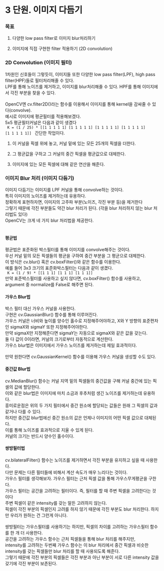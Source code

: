 # 3 단원. 이미지 다듬기

### 목표

1. 다양한 low pass filter로 이미지 blur처리하기

2. 이미지에 직접 구현한 filter 적용하기 (2D convolution)

### 2D Convolution (이미지 필터)

1차원인 신호들이 그렇듯이, 이미지들 또한 다양한 low pass filter(LPF), high pass filter(HPF)들로 필터처리해줄 수 있다.<br>
LPF를 통해 노이즈를 제거하고, 이미지를 blur처리해줄 수 있다. HPF를 통해 이미지에서 각진 부분을 찾을 수 있다.<br><br>
OpenCV엔 cv.filter2D()라는 함수를 이용해서 이미지를 통해 kernel을 감싸줄 수 있다(convolve).<br>
예시로 이미지에 평균필터를 적용해보겠다.<br>
5x5 평균필터커널은 다음과 같이 생겼다<br>
<code>
K = (1 / 25) * [[1 1 1 1 1]
                [1 1 1 1 1]
                [1 1 1 1 1]
                [1 1 1 1 1]
                [1 1 1 1 1]]
</code>
간단한 작업이다.<br>

1. 이 커널을 픽셀 위에 놓고, 커널 밑에 있는 모든 25개의 픽셀을 더한다.

2. 그 평균값을 구하고 그 커널의 중간 픽셀을 평균값으로 대체한다.

3. 이미지에 있는 모든 픽셀에 대해 같은 연산을 해준다.

### 이미지 Blur 처리 (이미지 다듬기)

이미지 다듬기는 이미지를 LPF 커널을 통해 convolve하는 것이다.<br>
특히 이미지의 노이즈를 제거하는데 유용하다.<br>
정확하게 표현하자면, 이미지의 고주파 부분(노이즈, 각진 부분 등)을 제거한다<br>
그렇기 때문에 각진 부분들도 약간 blur 처리가 된다. (각을 blur 처리하지 않는 blur 처리법도 있다)<br>
OpenCV는 크게 네 가지 blur 처리법을 제공한다.<br><br>

#### 평균법

평균법은 표준화된 박스필터를 통해 이미지를 convolve해주는 것이다.<br>
우선 커널 밑의 모든 픽셀들의 평균을 구하여 중간 부분을 그 평균으로 대체한다.<br>
이 방식은 cv.blur() 혹은 cv.boxFilter()와 같은 함수를 이용한다.<br>
예를 들어 3x3 크기의 표준화박스필터는 다음과 같이 생겼다.<br>
<code>
K = (1 / 9) * [[1 1 1]
               [1 1 1]
               [1 1 1]]
</code><br>
만약  표준박스필터를 사용하고 싶지 않다면, cv.boxFilter() 함수를 사용하고, argument 중 normalize를 False로 해주면 된다.


#### 가우스 Blur법

박스 필터 대신 가우스 커널을 사용한다.<br>
구현은 cv.GaussianBlur() 함수를 통해 이루어진다.<br>
가우스 커널은 너비와 높이를 양수인 홀수로 지정해주어야하고, X와 Y 방향의 표준편차인 sigmaX와 sigmaY 또한 지정해주어야한다.<br>
만약 sigmaX만 지정해준다면 sigmaY는 자동으로 sigmaX와 같은 값을 갖는다.<br>
둘 다 값이 0이라면, 커널의 크기로부터 자동적으로 계산한다.<br>
가우스 blur법은 이미지에서 가우스 노이즈를 제거하는데 제일 효과적이다.<br><br>
만약 원한다면 cv.GaussianKernel() 함수를 이용해 가우스 커널을 생성할 수도 있다.

#### 중간값 Blur법

cv.MedianBlur() 함수는 커널 지역 밑의 픽셀들의 중간값을 구해 커널 중간에 있는 픽셀의 값에 할당한다.<br>
이와 같은 blur법은 이미지에 마치 소금과 후추처럼 생긴 노이즈를 제거하는데 유용하다.<br>
흥미로운점은 위의 두 가지 필터에서 중간 원소에 할당되는 값들은 원래 그 픽셀의 값과 같거나 다를 수 있다.<br>
하지만 중간값 blur법에선 중간 원소의 값은 언제나 이미지의 어떤 픽셀 값으로 대체된다.<br>
이를 통해 노이즈를 효과적으로 지울 수 있게 된다.<br>
커널의 크기는 반드시 양수인 홀수이다.

#### 쌍방필터법

cv.bilateralFilter() 함수는 노이즈를 제거하면서 각진 부분을 유지하고 싶을 때 사용한다.<br>
다만 문제는 다른 필터들에 비해서 계산 속도가 매우 느리다는 것이다.<br>
가우스 필터를 생각해보자. 가우스 필터는 근처 픽셀 값을 통해 가우스무게평균을 구한다.<br>
가우스 필터는 공간을 고려하는 필터이다. 즉, 필터를 할 때 주변 픽셀을 고려한다는 것이다<br>
주변 픽셀이 같은 intensity를 갖는 말든 고려하지 않는다.<br>
픽셀이 각진 부분의 픽셀인지 고려를 하지 않기 때문에 각진 부분도 blur 처리한다. 하지만 우리가 원하는 건 그런게 아니다.<br><br>
쌍방필터는 가우스필터를 사용하기는 하지만, 픽셀의 차이를 고려하는 가우스필터 함수를 한 개 더 사용한다.<br>
공간을 고려하는 가우스 함수는 근처 픽셀들을 통해 blur 처리를 해주지만,<br>
intensity를 고려하는 두번째 가우스 함수는 이 blur 처리에서 중간 픽셀과 비슷한 intensity를 갖는 픽셀들만 blur 처리를 할 때 사용되도록 해준다.<br>
그렇기 때문에 각진 부분의 픽셀들은 각진 부분과 아닌 부분이 서로 다른 intensity 값을 갖기에 각진 부분이 보존된다.